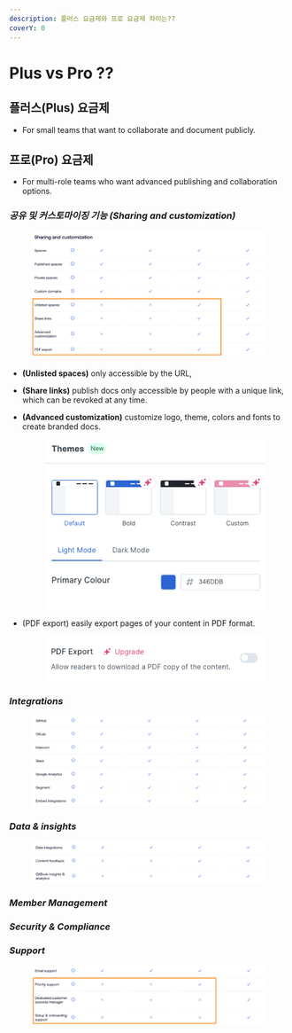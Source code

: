 ```yaml
---
description: 플러스 요금제와 프로 요금제 차이는??
coverY: 0
---
```


# Plus vs Pro ??

## 플러스(Plus) 요금제

* For small teams that want to collaborate and document publicly.

## 프로(Pro) 요금제

* For multi-role teams who want advanced publishing and collaboration options.



### _공유 및 커스토마이징 기능 (Sharing and customization)_

<figure><img src="../.gitbook/assets/image-2.png" alt=""><figcaption></figcaption></figure>

* **(Unlisted spaces)** only accessible by the URL,
* **(Share links)** publish docs only accessible by people with a unique link, which can be revoked at any time.



*   **(Advanced customization)** customize logo, theme, colors and fonts to create branded docs.



    <figure><img src="../.gitbook/assets/image (1).png" alt=""><figcaption></figcaption></figure>
*   (PDF export) easily export pages of your content in PDF format.&#x20;

    <figure><img src="../.gitbook/assets/Screenshot 2023-07-06 at 13.46.57.png" alt=""><figcaption></figcaption></figure>

### _Integrations_

<figure><img src="../.gitbook/assets/image (9).png" alt=""><figcaption></figcaption></figure>

### _Data & insights_

<figure><img src="../.gitbook/assets/image (2) (1).png" alt=""><figcaption></figcaption></figure>



### _Member Management_



### _Security & Compliance_



### _Support_

<div align="center" data-full-width="false">

<figure><img src="../.gitbook/assets/Screenshot 2023-07-06 at 13.33.48.png" alt=""><figcaption></figcaption></figure>

</div>

